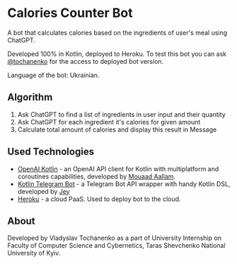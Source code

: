 # Calories Counter Bot

A bot that calculates calories based on the ingredients of user's meal using ChatGPT.

Developed 100% in Kotlin, deployed to Heroku. To test this bot you can ask [@tochanenko](https://t.me/tochanenko) for the access to deployed bot version.

Language of the bot: Ukrainian.

## Algorithm

1. Ask ChatGPT to find a list of ingredients in user input and their quantity
2. Ask ChatGPT for each ingredient it's calories for given amount
3. Calculate total amount of calories and display this result in Message

## Used Technologies

* [OpenAI Kotlin](https://github.com/aallam/openai-kotlin) - an OpenAI API client for Kotlin with multiplatform and coroutines capabilities, developed by [Mouaad Aallam](https://github.com/aallam).
* [Kotlin Telegram Bot](https://github.com/vendelieu/telegram-bot) - a Telegram Bot API wrapper with handy Kotlin DSL, developed by [Jey](https://github.com/vendelieu)
* [Heroku](https://heroku.com) - a cloud PaaS. Used to deploy bot to the cloud.

## About

Developed by Vladyslav Tochanenko as a part of University Internship on Faculty of Computer Science and Cybernetics, Taras Shevchenko National University of Kyiv.
